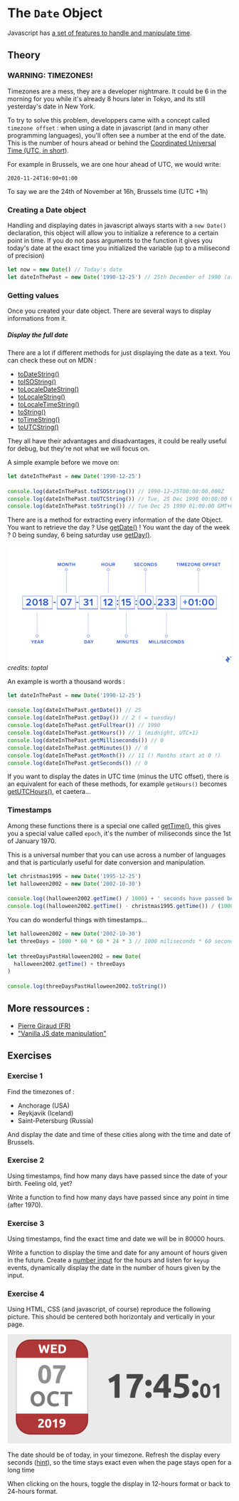 # The `Date` Object

Javascript has [a set of features to handle and manipulate time](https://developer.mozilla.org/en-US/docs/Web/JavaScript/Reference/Global_Objects/Date).

## Theory

### WARNING: TIMEZONES!

Timezones are a mess, they are a developer nightmare. It could be 6 in the morning for you while it's already 8 hours later in Tokyo, and its still yesterday's date in New York.

To try to solve this problem, developpers came with a concept called `timezone offset` : when using a date in javascript (and in many other programming languages), you'll often see a number at the end of the date. This is the number of hours ahead or behind the [Coordinated Universal Time
(UTC, in short)](https://en.wikipedia.org/wiki/Coordinated_Universal_Time).

For example in Brussels, we are one hour ahead of UTC, we would write:
```
2020-11-24T16:00+01:00
```

To say we are the 24th of November at 16h, Brussels time (UTC +1h)

### Creating a Date object

Handling and displaying dates in javascript always starts with a `new Date()` declaration, this object will allow you to initialize a reference to a certain point in time. If you do not pass arguments to the function it gives you today's date at the exact time you initialized the variable (up to a milisecond of precision)

```javascript
let now = new Date() // Today's date 
let dateInThePast = new Date('1990-12-25') // 25th December of 1990 (at midnight, since we do not set the time)
```

### Getting values

Once you created your date object. There are several ways to display informations from it.

##### Display the full date

There are a lot if different methods for just displaying the date as a text. You can check these out on MDN :

- [toDateString()](https://developer.mozilla.org/en-US/docs/Web/JavaScript/Reference/Global_Objects/Date/toDateString)
- [toISOString()](https://developer.mozilla.org/en-US/docs/Web/JavaScript/Reference/Global_Objects/Date/toISOString)
- [toLocaleDateString()](https://developer.mozilla.org/en-US/docs/Web/JavaScript/Reference/Global_Objects/Date/toLocaleDateString)
- [toLocaleString()](https://developer.mozilla.org/en-US/docs/Web/JavaScript/Reference/Global_Objects/Date/toLocaleString)
- [toLocaleTimeString()](https://developer.mozilla.org/en-US/docs/Web/JavaScript/Reference/Global_Objects/Date/toLocaleTimeString)
- [toString()](https://developer.mozilla.org/en-US/docs/Web/JavaScript/Reference/Global_Objects/Date/toString)
- [toTimeString()](https://developer.mozilla.org/en-US/docs/Web/JavaScript/Reference/Global_Objects/Date/toTimeString)
- [toUTCString()](https://developer.mozilla.org/en-US/docs/Web/JavaScript/Reference/Global_Objects/Date/toUTCString)

They all have their advantages and disadvantages, it could be really useful for debug, but they're not what we will focus on. 

A simple example before we move on:

```javascript
let dateInThePast = new Date('1990-12-25')

console.log(dateInThePast.toISOString()) // 1990-12-25T00:00:00.000Z
console.log(dateInThePast.toUTCString()) // Tue, 25 Dec 1990 00:00:00 GMT
console.log(dateInThePast.toString()) // Tue Dec 25 1990 01:00:00 GMT+0100 (Central European Standard Time)
```


There are is a method for extracting every information of the date Object. You want to retrieve the day ? Use [getDate()](https://developer.mozilla.org/en-US/docs/Web/JavaScript/Reference/Global_Objects/Date/getDate) ! You want the day of the week ? 0 being sunday, 6 being saturday use [getDay()](https://developer.mozilla.org/en-US/docs/Web/JavaScript/Reference/Global_Objects/Date/getDay).

![date decomposition](dates.webp)
*credits: toptal* 


An example is worth a thousand words :
```javascript
let dateInThePast = new Date('1990-12-25')

console.log(dateInThePast.getDate()) // 25
console.log(dateInThePast.getDay()) // 2 ( = tuesday)
console.log(dateInThePast.getFullYear()) // 1990
console.log(dateInThePast.getHours()) // 1 (midnight, UTC+1)
console.log(dateInThePast.getMilliseconds()) // 0
console.log(dateInThePast.getMinutes()) // 0
console.log(dateInThePast.getMonth()) // 11 (! Months start at 0 !)
console.log(dateInThePast.getSeconds()) // 0
```

If you want to display the dates in UTC time (minus the UTC offset), there is an equivalent for each of these methods, for example `getHours()` becomes [getUTCHours()](https://developer.mozilla.org/en-US/docs/Web/JavaScript/Reference/Global_Objects/Date/getUTCHours), et caetera...

### Timestamps

Among these functions there is a special one called [getTime()](https://developer.mozilla.org/en-US/docs/Web/JavaScript/Reference/Global_Objects/Date/getTime), this gives you a special value called `epoch`, it's the number of miliseconds since the 1st of January 1970.

This is a universal number that you can use across a number of languages and that is particularly useful for date conversion and manipulation.

```javascript
let christmas1995 = new Date('1995-12-25')
let halloween2002 = new Date('2002-10-30')

console.log((halloween2002.getTime() / 1000) + ' seconds have passed betweeen halloween 2002 and 1/1/1970')
console.log((halloween2002.getTime() - christmas1995.getTime()) / (1000 * 60) + ' minutes have passed betweeen halloween 2002 and c')
```

You can do wonderful things with timestamps...

```javascript
let halloween2002 = new Date('2002-10-30')
let threeDays = 1000 * 60 * 60 * 24 * 3 // 1000 miliseconds * 60 seconds * 60 minutes * 24 hours * 3 days

let threeDaysPastHalloween2002 = new Date(
  halloween2002.getTime() + threeDays
)

console.log(threeDaysPastHalloween2002.toString())
```

## More ressources :

- [Pierre Giraud (FR)](https://www.pierre-giraud.com/javascript-apprendre-coder-cours/objet-date/)
- ["Vanilla JS date manipulation"](https://g14n.info/2018/07/js-date-manipulation/)

## Exercises

### Exercise 1

Find the timezones of :
- Anchorage (USA)
- Reykjavik (Iceland)
- Saint-Petersburg (Russia)

And display the date and time of these cities along with the time and date of Brussels.

### Exercise 2

Using timestamps, find how many days have passed since the date of your birth. Feeling old, yet?

Write a function to find how many days have passed since any point in time (after 1970).

### Exercise 3

Using timestamps, find the exact time and date we will be in 80000 hours.

Write a function to display the time and date for any amount of hours given in the future. Create a [number input](https://developer.mozilla.org/fr/docs/Web/HTML/Element/Input/number) for the hours and listen for `keyup` events, dynamically display the date in the number of hours given by the input.

### Exercise 4

Using HTML, CSS (and javascript, of course) reproduce the following picture. This should be centered both horizontaly and vertically in your page.

![exercise 4](layoutexercise.png)

The date should be of today, in your timezone. Refresh the display every seconds ([hint](../2.timeouts_and_interval)), so the time stays exact even when the page stays open for a long time

When clicking on the hours, toggle the display in 12-hours format or back to 24-hours format.
